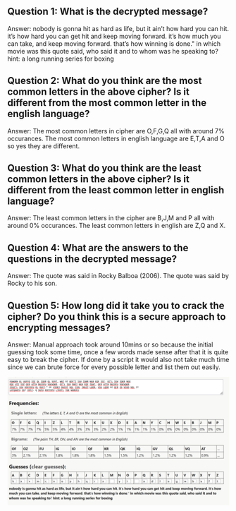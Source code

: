 ## Question 1: What is the decrypted message?

Answer: nobody is gonna hit as hard as life, but it ain’t how hard you can hit. it’s how hard you can get hit and keep moving forward. it’s how much you can take, and keep moving forward. that’s how winning is done." in which movie was this quote said, who said it and to whom was he speaking to? hint: a long running series for boxing

## Question 2: What do you think are the most common letters in the above cipher? Is it different from the most common letter in the english language?

Answer: The most common letters in cipher are O,F,G,Q all with around 7% occurances. The most common letters in english language are E,T,A and O so yes they are different. 

## Question 3: What do you think are the least common letters in the above cipher? Is it different from the least common letter in english language?

Answer: The least common letters in the cipher are B,J,M and P all with around 0% occurances. The least common letters in english are Z,Q and X.

## Question 4: What are the answers to the questions in the decrypted message?

Answer: The quote was said in Rocky Balboa (2006). The quote was said by Rocky to his son.

## Question 5: How long did it take you to crack the cipher? Do you think this is a secure approach to encrypting messages?

Answer: Manual approach took around 10mins or so because the initial guessing took some time, once a few words made sense after that it is quite easy to break the cipher. If done by a script it would also not take much time since we can brute force for every possible letter and list them out easily.

![rocky](./rocky.png)